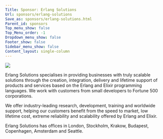 ```yaml
---
Title: Sponsor: Erlang Solutions
Url: sponsors/erlang-solutions
Save_as: sponsors/erlang-solutions.html
Parent_id: sponsors
Top_menu_show: false
Top_Menu_order: -1
Dropdown_menu_show: false
Footer_show: false
Sidebar_menu_show: false
Content_layout: single-column
---
```


![](/images/logos/erlang-solutions.png)

Erlang Solutions specialises in providing businesses with truly scalable solutions through the creation, integration, delivery and lifetime support of products and services based on the Erlang and Elixir programming languages. We work with customers from small developers to Fortune 500 corporations.

We offer industry-leading research, development, training and worldwide support, helping our customers benefit from the speed to market, low lifetime cost, extreme reliability and scalability offered by Erlang and Elixir.

Erlang Solutions has offices in London, Stockholm, Krakow, Budapest, Copenhagen, Amsterdam and Seattle.
